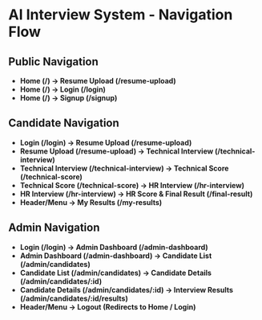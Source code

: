 # AI Interview System - Navigation Flow  

## Public Navigation  
- **Home (/) → Resume Upload (/resume-upload)**  
- **Home (/) → Login (/login)**  
- **Home (/) → Signup (/signup)**  

## Candidate Navigation  
- **Login (/login) → Resume Upload (/resume-upload)**  
- **Resume Upload (/resume-upload) → Technical Interview (/technical-interview)**  
- **Technical Interview (/technical-interview) → Technical Score (/technical-score)**  
- **Technical Score (/technical-score) → HR Interview (/hr-interview)**  
- **HR Interview (/hr-interview) → HR Score & Final Result (/final-result)**  
- **Header/Menu → My Results (/my-results)**  

## Admin Navigation  
- **Login (/login) → Admin Dashboard (/admin-dashboard)**  
- **Admin Dashboard (/admin-dashboard) → Candidate List (/admin/candidates)**  
- **Candidate List (/admin/candidates) → Candidate Details (/admin/candidates/:id)**  
- **Candidate Details (/admin/candidates/:id) → Interview Results (/admin/candidates/:id/results)**  
- **Header/Menu → Logout (Redirects to Home / Login)**  
